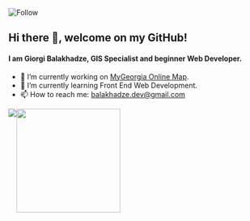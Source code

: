 ![Follow](https://img.shields.io/github/followers/Vitruvius21?label=Follow&style=social)

## Hi there 👋, welcome on my GitHub!

#### I am Giorgi Balakhadze, GIS Specialist and beginner Web Developer.

- 🔭 I’m currently working on [MyGeorgia Online Map](https://mygeorgia.ge).
- 🌱 I’m currently learning Front End Web Development.
- 📫 How to reach me: balakhadze.dev@gmail.com

<div style="display:flex">
<a>
  <img align="center" src="https://github-readme-stats.vercel.app/api/top-langs/?username=Vitruvius21" />
</a>
<a>
  <img align="center" height="205px" src="https://github-readme-stats.vercel.app/api?username=Vitruvius21&show_icons=true&include_all_commits=true" />
</a>
</div>
